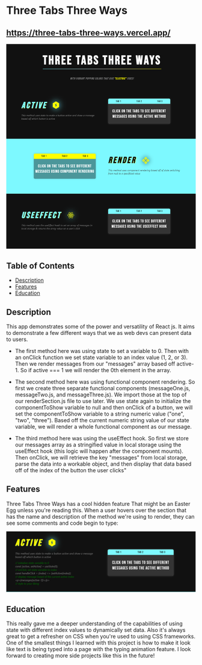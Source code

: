 # Three Tabs Three Ways

## https://three-tabs-three-ways.vercel.app/

![landing page](./public/screenshot.PNG)

## Table of Contents

- [Description](#description)
- [Features](#features)
- [Education](#education)

## Description

This app demonstrates some of the power and versatility of React js. It aims to demonstrate a few different ways that we as web devs can present data to users. 

- The first method here was using state to set a variable to 0. Then with an onClick function we set state variable to an index value (1, 2, or 3). Then we render messages from our "messages" array based off active-1. So if active === 1 we will render the 0th element in the array.

- The second method here was using functional component rendering. So first we create three separate functional components (messageOne.js, messageTwo.js, and messageThree.js). We import those at the top of our renderSection.js file to use later. We use state again to initialize the componentToShow variable to null and then onClick of a button, we will set the componentToShow variable to a string numeric value ("one", "two", "three"). Based off the current numeric string value of our state variable, we will render a whole functional component as our message.

- The third method here was using the useEffect hook. So first we store our messages array as a stringified value in local storage using the useEffect hook (this logic will happen after the component mounts). Then onClick, we will retrieve the key "messages" from local storage, parse the data into a workable object, and then display that data based off of the index of the button the user clicks"

## Features

Three Tabs Three Ways has a cool hidden feature That might be an Easter Egg unless you're reading this. When a user hovers over the section that has the name and description of the method we're using to render, they can see some comments and code begin to type: 

![features involving hidden text](./public//features.PNG)

## Education

This really gave me a deeper understanding of the capabilities of using state with different index values to dynamically set data. Also it's always great to get a refresher on CSS when you're used to using CSS frameworks. One of the smallest things I learned with this project is how to make it look like text is being typed into a page with the typing animation feature. I look forward to creating more side projects like this in the future!
